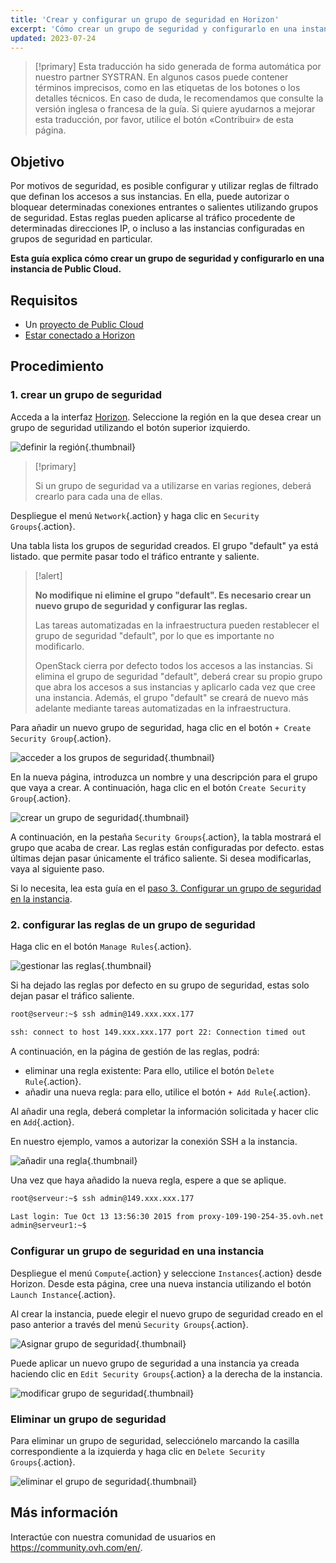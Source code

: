 ```yaml
---
title: 'Crear y configurar un grupo de seguridad en Horizon'
excerpt: 'Cómo crear un grupo de seguridad y configurarlo en una instancia de Public Cloud'
updated: 2023-07-24
---
```


> [!primary]
> Esta traducción ha sido generada de forma automática por nuestro partner SYSTRAN. En algunos casos puede contener términos imprecisos, como en las etiquetas de los botones o los detalles técnicos. En caso de duda, le recomendamos que consulte la versión inglesa o francesa de la guía. Si quiere ayudarnos a mejorar esta traducción, por favor, utilice el botón «Contribuir» de esta página.
>

## Objetivo

Por motivos de seguridad, es posible configurar y utilizar reglas de filtrado que definan los accesos a sus instancias. En ella, puede autorizar o bloquear determinadas conexiones entrantes o salientes utilizando grupos de seguridad. Estas reglas pueden aplicarse al tráfico procedente de determinadas direcciones IP, o incluso a las instancias configuradas en grupos de seguridad en particular.

**Esta guía explica cómo crear un grupo de seguridad y configurarlo en una instancia de Public Cloud.**

## Requisitos

- Un [proyecto de Public Cloud](https://www.ovhcloud.com/es/public-cloud/)
- [Estar conectado a Horizon](create_and_delete_a_user1.)

## Procedimiento

### 1\. crear un grupo de seguridad

Acceda a la interfaz [Horizon](create_and_delete_a_user1.). Seleccione la región en la que desea crear un grupo de seguridad utilizando el botón superior izquierdo.

![definir la región](security-group0.png){.thumbnail}

> [!primary]
>
> Si un grupo de seguridad va a utilizarse en varias regiones, deberá crearlo para cada una de ellas.
>

Despliegue el menú `Network`{.action} y haga clic en `Security Groups`{.action}.

Una tabla lista los grupos de seguridad creados. El grupo "default" ya está listado. que permite pasar todo el tráfico entrante y saliente.

> [!alert]
>
> **No modifique ni elimine el grupo "default". Es necesario crear un nuevo grupo de seguridad y configurar las reglas.**
>
> Las tareas automatizadas en la infraestructura pueden restablecer el grupo de seguridad "default", por lo que es importante no modificarlo.
>
> OpenStack cierra por defecto todos los accesos a las instancias. Si elimina el grupo de seguridad "default", deberá crear su propio grupo que abra los accesos a sus instancias y aplicarlo cada vez que cree una instancia. Además, el grupo "default" se creará de nuevo más adelante mediante tareas automatizadas en la infraestructura.
>

Para añadir un nuevo grupo de seguridad, haga clic en el botón `+ Create Security Group`{.action}.

![acceder a los grupos de seguridad](security-group1.png){.thumbnail}

En la nueva página, introduzca un nombre y una descripción para el grupo que vaya a crear. A continuación, haga clic en el botón `Create Security Group`{.action}.

![crear un grupo de seguridad](security-group2.png){.thumbnail}

A continuación, en la pestaña `Security Groups`{.action}, la tabla mostrará el grupo que acaba de crear. Las reglas están configuradas por defecto. estas últimas dejan pasar únicamente el tráfico saliente. Si desea modificarlas, vaya al siguiente paso.

Si lo necesita, lea esta guía en el [paso 3\. Configurar un grupo de seguridad en la instancia](#instance-security-group.).

### 2\. configurar las reglas de un grupo de seguridad

Haga clic en el botón `Manage Rules`{.action}.

![gestionar las reglas](security-group3.png){.thumbnail}

Si ha dejado las reglas por defecto en su grupo de seguridad, estas solo dejan pasar el tráfico saliente.

```bash
root@serveur:~$ ssh admin@149.xxx.xxx.177

ssh: connect to host 149.xxx.xxx.177 port 22: Connection timed out
```

A continuación, en la página de gestión de las reglas, podrá:

- eliminar una regla existente: Para ello, utilice el botón `Delete Rule`{.action}.
- añadir una nueva regla: para ello, utilice el botón `+ Add Rule`{.action}.

Al añadir una regla, deberá completar la información solicitada y hacer clic en `Add`{.action}.

En nuestro ejemplo, vamos a autorizar la conexión SSH a la instancia.

![añadir una regla](security-group4.png){.thumbnail}

Una vez que haya añadido la nueva regla, espere a que se aplique.

```bash
root@serveur:~$ ssh admin@149.xxx.xxx.177

Last login: Tue Oct 13 13:56:30 2015 from proxy-109-190-254-35.ovh.net
admin@serveur1:~$
```

### Configurar un grupo de seguridad en una instancia <a name="instance-security-group"></a>

Despliegue el menú `Compute`{.action} y seleccione `Instances`{.action} desde Horizon. Desde esta página, cree una nueva instancia utilizando el botón `Launch Instance`{.action}.

Al crear la instancia, puede elegir el nuevo grupo de seguridad creado en el paso anterior a través del menú `Security Groups`{.action}.

![Asignar grupo de seguridad](security-group5.png){.thumbnail}

Puede aplicar un nuevo grupo de seguridad a una instancia ya creada haciendo clic en `Edit Security Groups`{.action} a la derecha de la instancia.

![modificar grupo de seguridad](security-group6.png){.thumbnail}

### Eliminar un grupo de seguridad

Para eliminar un grupo de seguridad, selecciónelo marcando la casilla correspondiente a la izquierda y haga clic en `Delete Security Groups`{.action}.

![eliminar el grupo de seguridad](security-group7.png){.thumbnail}

## Más información

Interactúe con nuestra comunidad de usuarios en <https://community.ovh.com/en/>.

